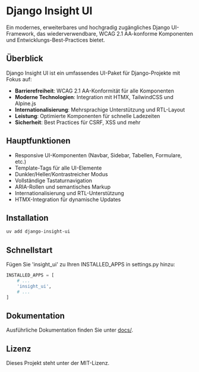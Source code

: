 # Django Insight UI

Ein modernes, erweiterbares und hochgradig zugängliches Django UI-Framework, das wiederverwendbare, WCAG 2.1 AA-konforme Komponenten und Entwicklungs-Best-Practices bietet.

## Überblick

Django Insight UI ist ein umfassendes UI-Paket für Django-Projekte mit Fokus auf:

- **Barrierefreiheit**: WCAG 2.1 AA-Konformität für alle Komponenten
- **Moderne Technologien**: Integration mit HTMX, TailwindCSS und Alpine.js
- **Internationalisierung**: Mehrsprachige Unterstützung und RTL-Layout
- **Leistung**: Optimierte Komponenten für schnelle Ladezeiten
- **Sicherheit**: Best Practices für CSRF, XSS und mehr

## Hauptfunktionen

- Responsive UI-Komponenten (Navbar, Sidebar, Tabellen, Formulare, etc.)
- Template-Tags für alle UI-Elemente
- Dunkler/Heller/Kontrastreicher Modus
- Vollständige Tastaturnavigation
- ARIA-Rollen und semantisches Markup
- Internationalisierung und RTL-Unterstützung
- HTMX-Integration für dynamische Updates

## Installation

```bash
uv add django-insight-ui
```

## Schnellstart

Fügen Sie 'insight_ui' zu Ihren INSTALLED_APPS in settings.py hinzu:

```python
INSTALLED_APPS = [
    # ...
    'insight_ui',
    # ...
]
```

## Dokumentation

Ausführliche Dokumentation finden Sie unter [docs/](docs/).

## Lizenz

Dieses Projekt steht unter der MIT-Lizenz.
